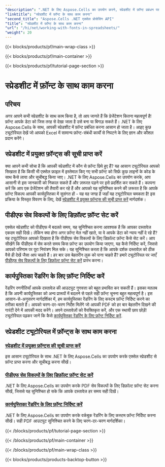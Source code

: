 ```yaml
---
"description": ".NET के लिए Aspose.Cells का उपयोग करने, स्प्रेडशीट में फ़ॉन्ट प्रबंधन पर ध्यान केंद्रित करने और इष्टतम दस्तावेज़ प्रस्तुति सुनिश्चित करने पर आवश्यक ट्यूटोरियल खोजें।"
"linktitle": "स्प्रेडशीट में फ़ॉन्ट के साथ काम करना"
"second_title": "Aspose.Cells .NET एक्सेल प्रोसेसिंग API"
"title": "स्प्रेडशीट में फ़ॉन्ट के साथ काम करना"
"url": "/hi/net/working-with-fonts-in-spreadsheets/"
"weight": 20
---
```


{{< blocks/products/pf/main-wrap-class >}}

{{< blocks/products/pf/main-container >}}

{{< blocks/products/pf/tutorial-page-section >}}

# स्प्रेडशीट में फ़ॉन्ट के साथ काम करना

## परिचय

अगर आपने कभी स्प्रेडशीट के साथ काम किया है, तो आप जानते हैं कि प्रेजेंटेशन कितना महत्वपूर्ण है! फ़ॉन्ट आपके डेटा को जिस तरह से देखा जाता है उसे बना या बिगाड़ सकते हैं। .NET के लिए Aspose.Cells के साथ, आपकी स्प्रेडशीट में फ़ॉन्ट प्रबंधित करना आसान हो जाता है। आइए कुछ ट्यूटोरियल देखें जो आपको Excel में सामान्य फ़ॉन्ट-संबंधी कार्यों से निपटने के लिए ज्ञान और कौशल प्रदान करेंगे।

## स्प्रेडशीट में प्रयुक्त फ़ॉन्ट्स की सूची प्राप्त करें

क्या आपने कभी सोचा है कि आपकी स्प्रेडशीट में कौन से फ़ॉन्ट छिपे हुए हैं? यह आसान ट्यूटोरियल आपको सिखाता है कि किसी भी एक्सेल फ़ाइल में इस्तेमाल किए गए सभी फ़ॉन्ट को सिर्फ़ कुछ लाइनों के कोड के साथ कैसे लाया और सूचीबद्ध किया जाए। .NET के लिए Aspose.Cells का उपयोग करके, आप आसानी से इस जानकारी को निकाल सकते हैं और ज़रूरत पड़ने पर इसे प्रदर्शित कर सकते हैं। कल्पना करें कि आप एक प्रेजेंटेशन की तैयारी कर रहे हैं और आपको यह सुनिश्चित करने की ज़रूरत है कि आपके फ़ॉन्ट विकल्प आपकी कार्यपुस्तिका में सुसंगत हों - यह वह जगह है जहाँ यह ट्यूटोरियल चमकता है! इस प्रक्रिया के विस्तृत विवरण के लिए, देखें [स्प्रेडशीट में प्रयुक्त फ़ॉन्ट्स की सूची प्राप्त करें](./get-list-of-fonts-used-in-spreadsheet/) मार्गदर्शक।

## पीडीएफ सेव विकल्पों के लिए डिफ़ॉल्ट फ़ॉन्ट सेट करें

एक्सेल स्प्रेडशीट को पीडीएफ में बदलते समय, यह सुनिश्चित करना आवश्यक है कि आपका दस्तावेज़ एकदम सही दिखे। लेकिन क्या होगा अगर फ़ॉन्ट मेल नहीं खाते, या वे आपके डेटा को न्याय नहीं दे रहे हैं? यह ट्यूटोरियल आपको दिखाता है कि पीडीएफ सेव विकल्पों के लिए डिफ़ॉल्ट फ़ॉन्ट कैसे सेट करें। आप सीखेंगे कि पीडीएफ में सेव करते समय किस फ़ॉन्ट का उपयोग किया जाएगा, यह कैसे निर्दिष्ट करें, जिससे आपको परिणाम पर पूरा नियंत्रण मिल सके। यह सुनिश्चित करता है कि आपके दर्शक दस्तावेज़ को ठीक वैसे ही देखें जैसा आप चाहते हैं। हर बार उस बेहतरीन लुक को पाना चाहते हैं? हमारे ट्यूटोरियल पर जाएँ [पीडीएफ सेव विकल्पों के लिए डिफ़ॉल्ट फ़ॉन्ट सेट करें](./set-default-font-for-pdf-save-options/) प्रारंभ करना।

## कार्यपुस्तिका रेंडरिंग के लिए फ़ॉन्ट निर्दिष्ट करें

रेंडरिंग रणनीतियाँ आपके दस्तावेज़ की आउटपुट गुणवत्ता को बहुत प्रभावित कर सकती हैं। इसका मतलब है कि अपनी कार्यपुस्तिका को अन्य प्रारूपों में बदलने से पहले सही फ़ॉन्ट चुनना बहुत महत्वपूर्ण है। इस आसान-से-अनुसरण मार्गदर्शिका में, हम कार्यपुस्तिका रेंडरिंग के लिए कस्टम फ़ॉन्ट निर्दिष्ट करने का तरीका बताते हैं। आपको चरण-दर-चरण निर्देश मिलेंगे जो आपकी PDF को हर बार बेहतरीन दिखने की गारंटी देने में आपकी मदद करेंगे। अपने दस्तावेज़ों को वैयक्तिकृत करें, और एक स्थायी छाप छोड़ें! ट्यूटोरियल पढ़कर जानें कि कैसे [कार्यपुस्तिका रेंडरिंग के लिए फ़ॉन्ट निर्दिष्ट करें](./specify-fonts-for-workbook-rendering/).

## स्प्रेडशीट ट्यूटोरियल में फ़ॉन्ट्स के साथ काम करना
### [स्प्रेडशीट में प्रयुक्त फ़ॉन्ट्स की सूची प्राप्त करें](./get-list-of-fonts-used-in-spreadsheet/)
इस आसान ट्यूटोरियल के साथ .NET के लिए Aspose.Cells का उपयोग करके एक्सेल स्प्रेडशीट से फ़ॉन्ट प्राप्त करना और सूचीबद्ध करना सीखें।
### [पीडीएफ सेव विकल्पों के लिए डिफ़ॉल्ट फ़ॉन्ट सेट करें](./set-default-font-for-pdf-save-options/)
.NET के लिए Aspose.Cells का उपयोग करके PDF सेव विकल्पों के लिए डिफ़ॉल्ट फ़ॉन्ट सेट करना सीखें, जिससे यह सुनिश्चित हो सके कि आपके दस्तावेज़ हर समय सही दिखें।
### [कार्यपुस्तिका रेंडरिंग के लिए फ़ॉन्ट निर्दिष्ट करें](./specify-fonts-for-workbook-rendering/)
.NET के लिए Aspose.Cells का उपयोग करके वर्कबुक रेंडरिंग के लिए कस्टम फ़ॉन्ट निर्दिष्ट करना सीखें। सही PDF आउटपुट सुनिश्चित करने के लिए चरण-दर-चरण मार्गदर्शिका।

{{< /blocks/products/pf/tutorial-page-section >}}

{{< /blocks/products/pf/main-container >}}

{{< /blocks/products/pf/main-wrap-class >}}

{{< blocks/products/products-backtop-button >}}